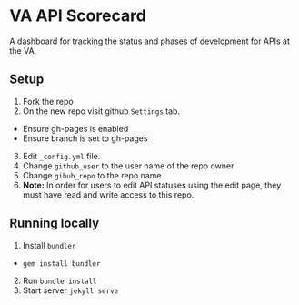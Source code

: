 # VA API Scorecard

A dashboard for tracking the status and phases of development for APIs at the VA.

## Setup

1. Fork the repo
2. On the new repo visit github `Settings` tab.
  - Ensure gh-pages is enabled
  - Ensure branch is set to gh-pages
3. Edit `_config.yml` file.
4. Change `github_user` to the user name of the repo owner
5. Change `gihub_repo` to the repo name
6. **Note:** In order for users to edit API statuses using the edit page, they must have read and write access to this repo.

## Running locally

1. Install `bundler`
  - `gem install bundler`
2. Run `bundle install`
3. Start server `jekyll serve`
